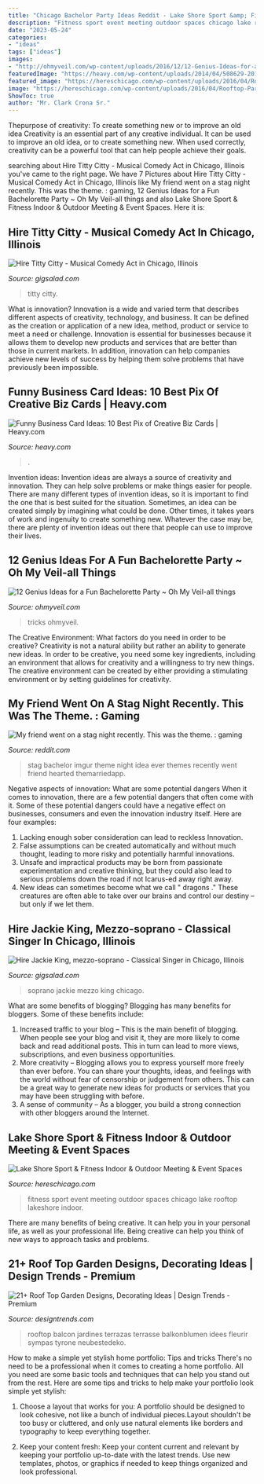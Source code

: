 ```yaml
---
title: "Chicago Bachelor Party Ideas Reddit - Lake Shore Sport &amp; Fitness Indoor &amp; Outdoor Meeting &amp; Event Spaces"
description: "Fitness sport event meeting outdoor spaces chicago lake rooftop lakeshore indoor"
date: "2023-05-24"
categories:
- "ideas"
tags: ["ideas"]
images:
- "http://ohmyveil.com/wp-content/uploads/2016/12/12-Genius-Ideas-for-a-Fun-Bachelorette-Party-1.jpg"
featuredImage: "https://heavy.com/wp-content/uploads/2014/04/508629-20140112-1344331.jpg?quality=65&amp;strip=all&amp;w=640"
featured_image: "https://hereschicago.com/wp-content/uploads/2016/04/Rooftop-Party-at-Chicago-lakeshore-sport-fitness.jpg"
image: "https://hereschicago.com/wp-content/uploads/2016/04/Rooftop-Party-at-Chicago-lakeshore-sport-fitness.jpg"
ShowToc: true
author: "Mr. Clark Crona Sr."
---
```



Thepurpose of creativity: To create something new or to improve an old idea
Creativity is an essential part of any creative individual. It can be used to improve an old idea, or to create something new. When used correctly, creativity can be a powerful tool that can help people achieve their goals.

	

		
searching about Hire Titty Citty - Musical Comedy Act in Chicago, Illinois you've came to the right page. We have 7 Pictures about Hire Titty Citty - Musical Comedy Act in Chicago, Illinois like My friend went on a stag night recently. This was the theme. : gaming, 12 Genius Ideas for a Fun Bachelorette Party ~ Oh My Veil-all things and also Lake Shore Sport &amp; Fitness Indoor &amp; Outdoor Meeting &amp; Event Spaces. Here it is:
		
    
## Hire Titty Citty - Musical Comedy Act In Chicago, Illinois

<img loading=lazy src="https://img.youtube.com/vi/dB3s0Kj3YxE/maxresdefault.jpg" onerror="this.onerror=null;this.src='https://tse2.mm.bing.net/th?id=OIP.90n3TuSjG6T2JJP1QQ5WTAHaEK&amp;pid=15.1';" alt="Hire Titty Citty - Musical Comedy Act in Chicago, Illinois">

_Source: gigsalad.com_

>titty citty. 

	

What is innovation?
Innovation is a wide and varied term that describes different aspects of creativity, technology, and business. It can be defined as the creation or application of a new idea, method, product or service to meet a need or challenge. Innovation is essential for businesses because it allows them to develop new products and services that are better than those in current markets. In addition, innovation can help companies achieve new levels of success by helping them solve problems that have previously been impossible.

    
## Funny Business Card Ideas: 10 Best Pix Of Creative Biz Cards | Heavy.com

<img loading=lazy src="https://heavy.com/wp-content/uploads/2014/04/508629-20140112-1344331.jpg?quality=65&amp;strip=all&amp;w=640" onerror="this.onerror=null;this.src='https://tse3.mm.bing.net/th?id=OIP.lmkIzRSLNObLiX2wTdcK1gHaEK&amp;pid=15.1';" alt="Funny Business Card Ideas: 10 Best Pix of Creative Biz Cards | Heavy.com">

_Source: heavy.com_

>. 

	

Invention ideas:
Invention ideas are always a source of creativity and innovation. They can help solve problems or make things easier for people. There are many different types of invention ideas, so it is important to find the one that is best suited for the situation. Sometimes, an idea can be created simply by imagining what could be done. Other times, it takes years of work and ingenuity to create something new. Whatever the case may be, there are plenty of invention ideas out there that people can use to improve their lives.

    
## 12 Genius Ideas For A Fun Bachelorette Party ~ Oh My Veil-all Things

<img loading=lazy src="http://ohmyveil.com/wp-content/uploads/2016/12/12-Genius-Ideas-for-a-Fun-Bachelorette-Party-1.jpg" onerror="this.onerror=null;this.src='https://tse4.mm.bing.net/th?id=OIP.mxU7CW7WN_TCkZPElDCu4gHaVJ&amp;pid=15.1';" alt="12 Genius Ideas for a Fun Bachelorette Party ~ Oh My Veil-all things">

_Source: ohmyveil.com_

>tricks ohmyveil. 

	

The Creative Environment: What factors do you need in order to be creative?
Creativity is not a natural ability but rather an ability to generate new ideas. In order to be creative, you need some key ingredients, including an environment that allows for creativity and a willingness to try new things. The creative environment can be created by either providing a stimulating environment or by setting guidelines for creativity.

    
## My Friend Went On A Stag Night Recently. This Was The Theme. : Gaming

<img loading=lazy src="http://i.imgur.com/BJibN.jpg" onerror="this.onerror=null;this.src='https://tse4.mm.bing.net/th?id=OIP.GhrOiH_FdaRed6hfvBZBngHaFh&amp;pid=15.1';" alt="My friend went on a stag night recently. This was the theme. : gaming">

_Source: reddit.com_

>stag bachelor imgur theme night idea ever themes recently went friend hearted themarriedapp. 

	

Negative aspects of innovation: What are some potential dangers
When it comes to innovation, there are a few potential dangers that often come with it. Some of these potential dangers could have a negative effect on businesses, consumers and even the innovation industry itself. Here are four examples:
1. Lacking enough sober consideration can lead to reckless Innovation.
2. False assumptions can be created automatically and without much thought, leading to more risky and potentially harmful innovations.
3. Unsafe and impractical products may be born from passionate experimentation and creative thinking, but they could also lead to serious problems down the road if not Icarus-ed away right away. 
4. New ideas can sometimes become what we call " dragons ." These creatures are often able to take over our brains and control our destiny – but only if we let them.

    
## Hire Jackie King, Mezzo-soprano - Classical Singer In Chicago, Illinois

<img loading=lazy src="https://s3.amazonaws.com/gigsalad_media/j/jackie_king_mezzo-soprano_chicago/535edb2e28c92.jpg" onerror="this.onerror=null;this.src='https://tse4.mm.bing.net/th?id=OIP.cuSfpE6hIZpQCE44iOAE0wHaE6&amp;pid=15.1';" alt="Hire Jackie King, mezzo-soprano - Classical Singer in Chicago, Illinois">

_Source: gigsalad.com_

>soprano jackie mezzo king chicago. 

	

What are some benefits of blogging?
Blogging has many benefits for bloggers. Some of these benefits include: 
1. Increased traffic to your blog – This is the main benefit of blogging. When people see your blog and visit it, they are more likely to come back and read additional posts. This in turn can lead to more views, subscriptions, and even business opportunities. 
2. More creativity – Blogging allows you to express yourself more freely than ever before. You can share your thoughts, ideas, and feelings with the world without fear of censorship or judgement from others. This can be a great way to generate new ideas for products or services that you may have been struggling with before. 
3. A sense of community – As a blogger, you build a strong connection with other bloggers around the Internet.

    
## Lake Shore Sport &amp; Fitness Indoor &amp; Outdoor Meeting &amp; Event Spaces

<img loading=lazy src="https://hereschicago.com/wp-content/uploads/2016/04/Rooftop-Party-at-Chicago-lakeshore-sport-fitness.jpg" onerror="this.onerror=null;this.src='https://tse1.mm.bing.net/th?id=OIP.WMzMSd9UDp0aMWIQXtXYAwHaE8&amp;pid=15.1';" alt="Lake Shore Sport &amp; Fitness Indoor &amp; Outdoor Meeting &amp; Event Spaces">

_Source: hereschicago.com_

>fitness sport event meeting outdoor spaces chicago lake rooftop lakeshore indoor. 

	

There are many benefits of being creative. It can help you in your personal life, as well as your professional life. Being creative can help you think of new ways to approach tasks and problems.

    
## 21+ Roof Top Garden Designs, Decorating Ideas | Design Trends - Premium

<img loading=lazy src="https://images.designtrends.com/wp-content/uploads/2016/03/01120300/Comfortable-Roof-Top-Garden.jpg" onerror="this.onerror=null;this.src='https://tse1.mm.bing.net/th?id=OIP.U88rYbxbk8HvZfzWDX_ghAHaE8&amp;pid=15.1';" alt="21+ Roof Top Garden Designs, Decorating Ideas | Design Trends - Premium">

_Source: designtrends.com_

>rooftop balcon jardines terrazas terrasse balkonblumen idees fleurir sympas tyrone neubestedeko. 

	

How to make a simple yet stylish home portfolio: Tips and tricks
There's no need to be a professional when it comes to creating a home portfolio. All you need are some basic tools and techniques that can help you stand out from the rest. Here are some tips and tricks to help make your portfolio look simple yet stylish:
1. Choose a layout that works for you: A portfolio should be designed to look cohesive, not like a bunch of individual pieces.Layout shouldn't be too busy or cluttered, and only use natural elements like borders and typography to keep everything together.

2. Keep your content fresh: Keep your content current and relevant by keeping your portfolio up-to-date with the latest trends. Use new templates, photos, or graphics if needed to keep things organized and look professional.


